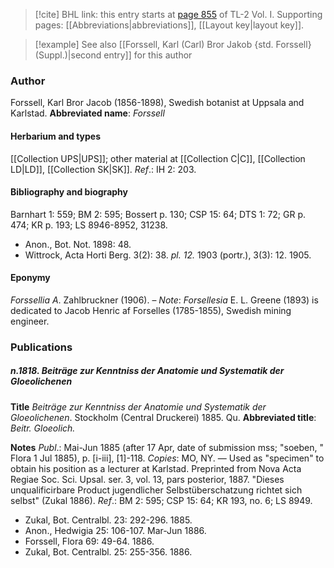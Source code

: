 > [!cite] BHL link: this entry starts at [page 855](https://www.biodiversitylibrary.org/page/33120986) of TL-2 Vol. I.
> Supporting pages: [[Abbreviations|abbreviations]], [[Layout key|layout key]].

> [!example] See also [[Forssell, Karl (Carl) Bror Jakob {std. Forssell} (Suppl.)|second entry]] for this author

### Author

Forssell, Karl Bror Jacob (1856-1898), Swedish botanist at Uppsala and Karlstad. 
**Abbreviated name**: *Forssell*

#### Herbarium and types

[[Collection UPS|UPS]]; other material at [[Collection C|C]], [[Collection LD|LD]], [[Collection SK|SK]].
*Ref*.: IH 2: 203.

#### Bibliography and biography

Barnhart 1: 559; BM 2: 595; Bossert p. 130; CSP 15: 64; DTS 1: 72; GR p. 474; KR p. 193; LS 8946-8952, 31238.
- Anon., Bot. Not. 1898: 48.
- Wittrock, Acta Horti Berg. 3(2): 38. *pl. 12.* 1903 (portr.), 3(3): 12. 1905.

#### Eponymy

*Forssellia A*. Zahlbruckner (1906). – *Note*: *Forsellesia* E. L. Greene (1893) is dedicated to Jacob Henric af Forselles (1785-1855), Swedish mining engineer.

### Publications

##### n.1818. Beiträge zur Kenntniss der Anatomie und Systematik der Gloeolichenen

**Title**
*Beiträge zur Kenntniss der Anatomie und Systematik der Gloeolichenen*. Stockholm (Central Druckerei) 1885. Qu.
**Abbreviated title**: *Beitr. Gloeolich.*

**Notes**
*Publ*.: Mai-Jun 1885 (after 17 Apr, date of submission mss; "soeben, " Flora 1 Jul 1885), p. \[i-iii\], \[1\]-118. *Copies*: MO, NY. — Used as "specimen" to obtain his position as a lecturer at Karlstad. Preprinted from Nova Acta Regiae Soc. Sci. Upsal. ser. 3, vol. 13, pars posterior, 1887. "Dieses unqualificirbare Product jugendlicher Selbstüberschatzung richtet sich selbst" (Zukal 1886).
*Ref*.: BM 2: 595; CSP 15: 64; KR 193, no. 6; LS 8949.
- Zukal, Bot. Centralbl. 23: 292-296. 1885.
- Anon., Hedwigia 25: 106-107. Mar-Jun 1886.
- Forssell, Flora 69: 49-64. 1886.
- Zukal, Bot. Centralbl. 25: 255-356. 1886.

